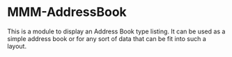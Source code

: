 # MMM-AddressBook
This is a module to display an Address Book type listing.  It can be used as a simple address book or for any sort of data that can be fit into such a layout.

